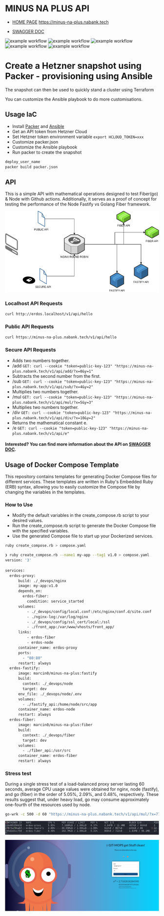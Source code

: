 # MINUS NA PLUS API
* [HOME PAGE](https://minus-na-plus.nabank.tech)
https://minus-na-plus.nabank.tech

* [SWAGGER DOC](https://minus-na-plus.nabank.tech/swagger)

![example workflow](https://github.com/minusnaplus/api/actions/workflows/sec-scan.yml/badge.svg)
![example workflow](https://github.com/minusnaplus/api/actions/workflows/golangci-lint.yml/badge.svg)
![example workflow](https://github.com/minusnaplus/api/actions/workflows/mathlogic-test.yml/badge.svg)
![example workflow](https://github.com/minusnaplus/api/actions/workflows/publish.yml/badge.svg)
![example workflow](https://github.com/minusnaplus/api/actions/workflows/matrix-ci.yml/badge.svg)


# Create a Hetzner snapshot using Packer - provisioning using Ansible

The snapshot can then be used to quickly stand a cluster using Terraform

You can customize the Ansible playbook to do more customisations.

## Usage IaC
* Install [Packer](https://www.packer.io/docs/install) and [Ansible](https://docs.ansible.com/ansible/latest/installation_guide/intro_installation.html)
* Get an API token from Hetzner Cloud
* Set Hetzner token environment variable `export HCLOUD_TOKEN=xxx`
* Customize packer.json
* Customize the Ansible playbook
* Run packer to create the snapshot

```bash
deploy_user_name
packer build packer.json

```
## API
This is a simple API with mathematical operations designed to test Fiber(go) & Node with Github actions. Additionally, it serves as a proof of concept for testing the performance of the Node Fastify vs Golang Fiber framework.

![Alt text](diagram.drawio.png "api net diagram")
### Localhost API Requests
```bash
curl http://erdos.localhost/v1/api/hello
```
### Public API Requests
```bash
curl https://minus-na-plus.nabank.tech/v1/api/hello
```
### Secure API Requests
* Adds two numbers together.
* /add ``` GET: curl --cookie "token=public-key-123" "https://minus-na-plus.nabank.tech/v1/api/add/?x=0&y=1" ```
*  Subtracts the second number from the first.
* /sub ``` GET: curl --cookie "token=public-key-123" "https://minus-na-plus.nabank.tech/v1/api/sub/?x=4&y=2" ```
*  Multiplies two numbers together.
* /mul ``` GET: curl --cookie "token=public-key-123" "https://minus-na-plus.nabank.tech/v1/api/mul/?x=5&y=3" ```
* Multiplies two numbers together.
* /div ``` GET: curl --cookie "token=public-key-123" "https://minus-na-plus.nabank.tech/v1/api/div/?x=10&y=2" ```
* Returns the mathematical constant e.
* /e ``` GET: curl --cookie "token=public-key-123" "https://minus-na-plus.nabank.tech/v1/api/e" ```

####  Interested? You can find more information about the API on [SWAGGER DOC](https://minus-na-plus.nabank.tech/swagger).

## Usage of Docker Compose Template
This repository contains templates for generating Docker Compose files for different services. These templates are written in Ruby's Embedded Ruby (ERB) syntax, allowing you to easily customize the Compose file by changing the variables in the templates.

### How to Use
* Modify the default variables in the create_compose.rb script to your desired values.
* Run the create_compose.rb script to generate the Docker Compose file with the specified variables.
* Use the generated Compose file to start up your Dockerized services.


```bash
ruby create_compose.rb > compose.yaml
```

```bash
❯ ruby create_compose.rb --name1 my-app --tag1 v1.0 > compose.yaml
version: '3'

services:
  erdos-proxy:
      build: ./_devops/nginx
      image: my-app:v1.0
      depends_on:
        erdos-fiber:
          condition: service_started
      volumes:
          - ./_devops/config/local.conf:/etc/nginx/conf.d/site.conf
          - ./nginx-log:/var/log/nginx
          - ./_devops/config/ssl_cert/local:/ssl
          - ./front_app:/var/www/vhosts/front_app/
      links:
          - erdos-fiber
          - erdos-node
      container_name: erdos-proxy
      ports:
        - "80:80"
      restart: always
  erdos-fastify:
      image: marcin0/minus-na-plus:fastify
      build:
        context: ./_devops/node
        target: dev
      env_file: ./_devops/node/.env
      volumes:
        - ./fastify_api:/home/node/src/app
      container_name: erdos-node
      restart: always
  erdos-fiber:
      image: marcin0/minus-na-plus:fiber
      build:
        context: ./_devops/fiber
        target: dev
      volumes:
        - ./fiber_api:/usr/src
      container_name: erdos-fiber
      restart: always


```
### Stress test
During a single stress test of a load-balanced proxy server lasting 60 seconds, average CPU usage values were obtained for nginx, node (fastify), and go (fiber) in the order of 5.05%, 2.09%, and 0.48%, respectively. These results suggest that, under heavy load, go may consume approximately one-fourth of the resources used by node.
```bash
go-wrk -c 500 -d 60 "https://minus-na-plus.nabank.tech/v1/api/mul/?x=7777777777777777777777777777777777777777777777777777777777777777777&y=99999999999999999999999999999999999999999999999999999999999999999999999999999999999"
```
![Alt text](average_go-wrk.png "api net diagram")


[![Alt text](front_test_app_screen.png "Some fun front edt test")](https://minus-na-plus.nabank.tech)



